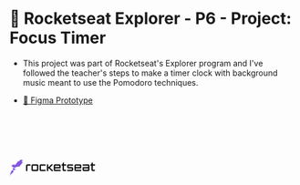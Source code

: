 # 🚀 Rocketseat Explorer - P6 - Project: Focus Timer

- This project was part of Rocketseat's Explorer program and I've followed the teacher's steps to make a timer clock with background music meant to use the Pomodoro techniques.

- [🎨 Figma Prototype](https://www.figma.com/file/J9zixBGDF8tTenE5uMYCGj/Explorer-Stage-05-Projeto-01-Copy)

</br>
</br>
</br>
</br>

<a href="https://www.rocketseat.com.br/" target="_blank"><img src="https://raw.githubusercontent.com/Rocketseat/awesome/master/assets/logo_rocketseat.png" alt="Rocketseat" width="150"/></a>
